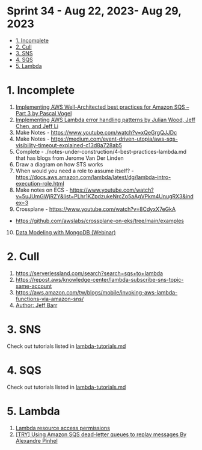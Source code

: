 <h1>Sprint 34 - Aug 22, 2023- Aug 29, 2023</h1>

<!-- TOC -->

- [1. Incomplete](#1-incomplete)
- [2. Cull](#2-cull)
- [3. SNS](#3-sns)
- [4. SQS](#4-sqs)
- [5. Lambda](#5-lambda)

<!-- /TOC -->

# 1. Incomplete

1. [Implementing AWS Well-Architected best practices for Amazon SQS – Part 3 by Pascal Vogel](https://aws.amazon.com/blogs/compute/implementing-aws-well-architected-best-practices-for-amazon-sqs-part-3/)
2. [Implementing AWS Lambda error handling patterns by Julian Wood, Jeff Chen, and Jeff Li](https://aws.amazon.com/blogs/compute/implementing-aws-lambda-error-handling-patterns/)
3. Make Notes - https://www.youtube.com/watch?v=xQeGrgQJJDc
4. Make Notes - https://medium.com/event-driven-utopia/aws-sqs-visibility-timeout-explained-c13d8a728ab5
5. Complete - ./notes-under-construction/4-best-practices-lambda.md that has blogs from Jerome Van Der Linden
6. Draw a diagram on how STS works
7. When would you need a role to assume itself? - https://docs.aws.amazon.com/lambda/latest/dg/lambda-intro-execution-role.html
8. Make notes on ECS - https://www.youtube.com/watch?v=5uJUmGWjRZY&list=PLhr1KZpdzukeNrcZo5aAgVPkm4UnugRX3&index=3
9. Crossplane - https://www.youtube.com/watch?v=8CdyxX7eGkA
- https://github.com/awslabs/crossplane-on-eks/tree/main/examples
10. [Data Modeling with MongoDB (Webinar)](https://www.youtube.com/watch?v=zjDkBgyGdwQ)

# 2. Cull
1. https://serverlessland.com/search?search=sqs+to+lambda
2. https://repost.aws/knowledge-center/lambda-subscribe-sns-topic-same-account
3. https://aws.amazon.com/tw/blogs/mobile/invoking-aws-lambda-functions-via-amazon-sns/
4. [Author: Jeff Barr](https://aws.amazon.com/blogs/aws/author/jbarr/)

# 3. SNS

Check out tutorials listed in [lambda-tutorials.md](../my-tracks/lambda-tutorials.md)

# 4. SQS

Check out tutorials listed in [lambda-tutorials.md](../my-tracks/lambda-tutorials.md)

# 5. Lambda

1. [Lambda resource access permissions](https://docs.aws.amazon.com/en_us/lambda/latest/dg/lambda-permissions.html)
2. [[TRY] Using Amazon SQS dead-letter queues to replay messages By Alexandre Pinhel](https://aws.amazon.com/blogs/compute/using-amazon-sqs-dead-letter-queues-to-replay-messages)